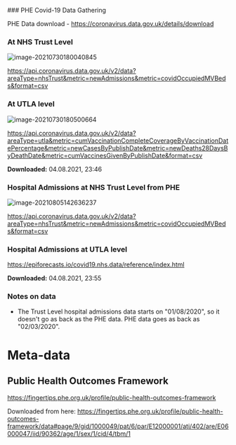 ### PHE Covid-19 Data Gathering



PHE Data download - https://coronavirus.data.gov.uk/details/download

### At NHS Trust Level

![image-20210730180040845](https://tva1.sinaimg.cn/large/008i3skNgy1gt75mu3kp0j315q0rcdj0.jpg)

https://api.coronavirus.data.gov.uk/v2/data?areaType=nhsTrust&metric=newAdmissions&metric=covidOccupiedMVBeds&format=csv



### At UTLA level 

![image-20210730180500664](https://tva1.sinaimg.cn/large/008i3skNgy1gt75n4qlhjj31p00u0dkn.jpg)

https://api.coronavirus.data.gov.uk/v2/data?areaType=utla&metric=cumVaccinationCompleteCoverageByVaccinationDatePercentage&metric=newCasesByPublishDate&metric=newDeaths28DaysByDeathDate&metric=cumVaccinesGivenByPublishDate&format=csv

**Downloaded:** 04.08.2021, 23:46

### Hospital Admissions at NHS Trust Level from PHE

![image-20210805142636237](https://tva1.sinaimg.cn/large/008i3skNgy1gt75n8vmogj31ry0tq77u.jpg)

https://api.coronavirus.data.gov.uk/v2/data?areaType=nhsTrust&metric=newAdmissions&metric=covidOccupiedMVBeds&format=csv

### Hospital Admissions at UTLA level

https://epiforecasts.io/covid19.nhs.data/reference/index.html

**Downloaded:** 04.08.2021, 23:55

### Notes on data

- The Trust Level hospital admissions data starts on "01/08/2020", so it doesn't go as back as the PHE data. PHE data goes as back as "02/03/2020".

# Meta-data

## Public Health Outcomes Framework

https://fingertips.phe.org.uk/profile/public-health-outcomes-framework

Downloaded from here: https://fingertips.phe.org.uk/profile/public-health-outcomes-framework/data#page/9/gid/1000049/pat/6/par/E12000001/ati/402/are/E06000047/iid/90362/age/1/sex/1/cid/4/tbm/1

